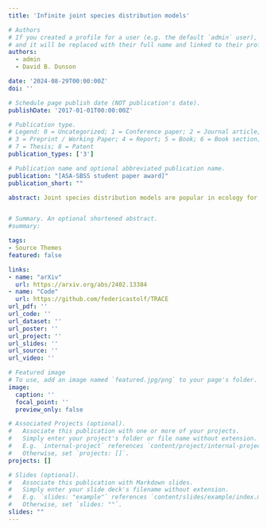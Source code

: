 ```yaml
---
title: 'Infinite joint species distribution models'

# Authors
# If you created a profile for a user (e.g. the default `admin` user), write the username (folder name) here
# and it will be replaced with their full name and linked to their profile.
authors:
  - admin
  - David B. Dunson

date: '2024-08-29T00:00:00Z'
doi: ''

# Schedule page publish date (NOT publication's date).
publishDate: '2017-01-01T00:00:00Z'

# Publication type.
# Legend: 0 = Uncategorized; 1 = Conference paper; 2 = Journal article;
# 3 = Preprint / Working Paper; 4 = Report; 5 = Book; 6 = Book section;
# 7 = Thesis; 8 = Patent
publication_types: ['3']

# Publication name and optional abbreviated publication name.
publication: "[ASA-SBSS student paper award]"
publication_short: ""

abstract: Joint species distribution models are popular in ecology for modeling covariate effects on species occurrence, while characterizing cross-species dependence. Data consist of multivariate binary indicators of the occurrences of different species in each sample, along with sample-specific covariates. A key problem is that current models implicitly assume that the list of species under consideration is predefined and finite, while for highly diverse groups of organisms, it is impossible to anticipate which species will be observed in a study and discovery of unknown species is common. This article proposes a new modeling paradigm for statistical ecology, which generalizes traditional multivariate probit models to accommodate large numbers of rare species and new species discovery. We discuss theoretical properties of the proposed modeling paradigm and implement efficient algorithms for posterior computation. Simulation studies and applications to fungal biodiversity data provide compelling support for the new modeling class.


# Summary. An optional shortened abstract.
#summary:

tags:
- Source Themes
featured: false

links:
- name: "arXiv"
  url: https://arxiv.org/abs/2402.13384
- name: "Code"
  url: https://github.com/federicastolf/TRACE
url_pdf: ''
url_code: ''
url_dataset: ''
url_poster: ''
url_project: ''
url_slides: ''
url_source: ''
url_video: ''

# Featured image
# To use, add an image named `featured.jpg/png` to your page's folder.
image:
  caption: ''
  focal_point: ''
  preview_only: false

# Associated Projects (optional).
#   Associate this publication with one or more of your projects.
#   Simply enter your project's folder or file name without extension.
#   E.g. `internal-project` references `content/project/internal-project/index.md`.
#   Otherwise, set `projects: []`.
projects: []

# Slides (optional).
#   Associate this publication with Markdown slides.
#   Simply enter your slide deck's filename without extension.
#   E.g. `slides: "example"` references `content/slides/example/index.md`.
#   Otherwise, set `slides: ""`.
slides: ""
---
```



